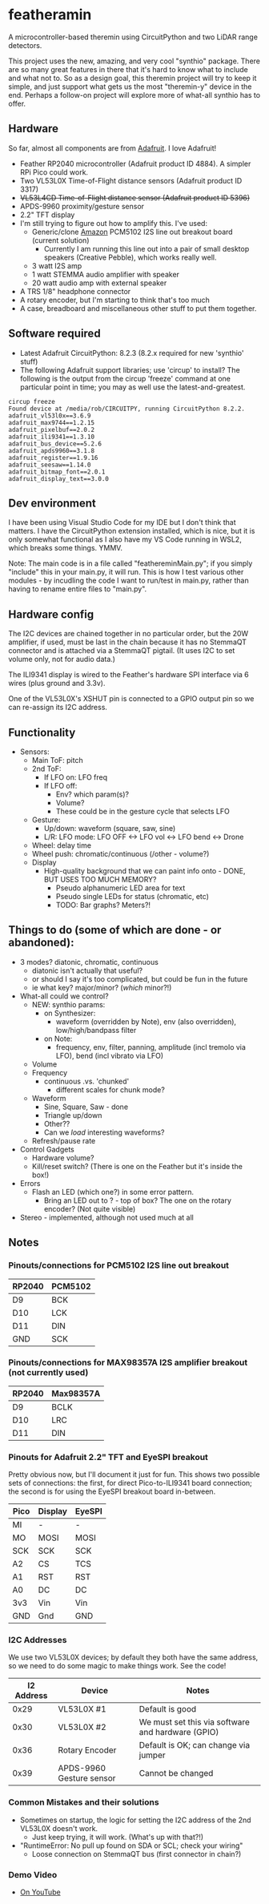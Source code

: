 # featheramin
A microcontroller-based theremin using CircuitPython and two LiDAR range detectors. 

This project uses the new, amazing, and very cool "synthio" package. 
There are so many great features in there that it's hard to know what to include and what not to. 
So as a design goal, this theremin project will try to keep it simple, 
and just support what gets us the most "theremin-y" device in the end.
Perhaps a follow-on project will explore more of what-all synthio has to offer.

## Hardware
So far, almost all components are from [Adafruit](https://www.adafruit.com). I love Adafruit!
 * Feather RP2040 microcontroller (Adafruit product ID 4884). A simpler RPi Pico could work.
 * Two VL53L0X Time-of-Flight distance sensors (Adafruit product ID 3317)
 * <strike>VL53L4CD Time-of-Flight distance sensor (Adafruit product ID 5396)</strike>
 * APDS-9960 proximity/gesture sensor
 * 2.2" TFT display
 * I'm still trying to figure out how to amplify this. I've used:
   * Generic/clone [Amazon](https://a.co/d/77fnhnu) PCM5102 I2S line out breakout board (current solution)
     * Currently I am running this line out into a pair of small desktop speakers (Creative Pebble), which works really well.
   * 3 watt I2S amp
   * 1 watt STEMMA audio amplifier with speaker
   * 20 watt audio amp with external speaker
 * A TRS 1/8" headphone connector
 * A rotary encoder, but I'm starting to think that's too much
 * A case, breadboard and miscellaneous other stuff to put them together.

## Software required
 * Latest Adafruit CircuitPython: 8.2.3 (8.2.x required for new 'synthio' stuff)
 * The following Adafruit support libraries; use 'circup' to install? The following is the output from the circup 'freeze' command at one particular point in time; you may as well use the latest-and-greatest.
```
circup freeze
Found device at /media/rob/CIRCUITPY, running CircuitPython 8.2.2.
adafruit_vl53l0x==3.6.9
adafruit_max9744==1.2.15
adafruit_pixelbuf==2.0.2
adafruit_ili9341==1.3.10
adafruit_bus_device==5.2.6
adafruit_apds9960==3.1.8
adafruit_register==1.9.16
adafruit_seesaw==1.14.0
adafruit_bitmap_font==2.0.1
adafruit_display_text==3.0.0
```

## Dev environment
I have been using Visual Studio Code for my IDE but I don't think that matters. I have the CircuitPython extension installed, which is nice, but it is only somewhat functional as I also have my VS Code running in WSL2, which breaks some things. YMMV.

Note: The main code is in a file called "feathereminMain.py"; if you simply "include" this in your main.py, it will run. This is how I test various other modules - by incudling the code I want to run/test in main.py, rather than having to rename entire files to "main.py".

## Hardware config
The I2C devices are chained together in no particular order, but the 20W amplifier, if used,
must be last in the chain because it has no StemmaQT connector and is attached via a StemmaQT pigtail. 
(It uses I2C to set volume only, not for audio data.)

The ILI9341 display is wired to the Feather's hardware SPI interface via 6 wires (plus ground and 3.3v).

One of the VL53L0X's XSHUT pin is connected to a GPIO output pin so we can re-assign its I2C address.

## Functionality
 * Sensors:
   * Main ToF: pitch
   * 2nd ToF:
     * If LFO on: LFO freq
     * If LFO off:
       * Env? which param(s)?
       * Volume?
       * These could be in the gesture cycle that selects LFO
   * Gesture:
     * Up/down: waveform (square, saw, sine)
     * L/R: LFO mode: LFO OFF <-> LFO vol <-> LFO bend <-> Drone
   * Wheel: delay time
   * Wheel push: chromatic/continuous (/other - volume?)
   * Display
     * High-quality background that we can paint info onto - DONE, BUT USES TOO MUCH MEMORY?
       * Pseudo alphanumeric LED area for text
       * Pseudo single LEDs for status (chromatic, etc)
       * TODO: Bar graphs? Meters?!


## Things to do (some of which are done - or abandoned):
 * 3 modes? diatonic, chromatic, continuous
   * diatonic isn't actually that useful?
   *   or should I say it's too complicated, but could be fun in the future
   *   ie what key? major/minor? (*which* minor?!)
 * What-all could we control?
   * NEW: synthio params:
     * on Synthesizer:
       * waveform (overridden by Note), env (also overridden), low/high/bandpass filter
     * on Note:
       * frequency, env, filter, panning, amplitude (incl tremolo via LFO), bend (incl vibrato via LFO)
   * Volume
   * Frequency
     * continuous .vs. 'chunked'
       * different scales for chunk mode?
   * Waveform
     * Sine, Square, Saw - done
     * Triangle up/down
     * Other??
     * Can we *load* interesting waveforms?
   * Refresh/pause rate
 * Control Gadgets
   * Hardware volume?
   * Kill/reset switch? (There is one on the Feather but it's inside the box!)
 * Errors
   * Flash an LED (which one?) in some error pattern.
     * Bring an LED out to ? - top of box? The one on the rotary encoder? (Not quite visible)
  * Stereo - implemented, although not used much at all


## Notes

### Pinouts/connections for PCM5102 I2S line out breakout
| RP2040 | PCM5102 |
| ------ | ------- |
| D9     | BCK     |
| D10    | LCK     |
| D11    | DIN     |
| GND    | SCK     | 


### Pinouts/connections for MAX98357A I2S amplifier breakout (not currently used)
| RP2040 | Max98357A |
| ------ | --------- |
| D9     | BCLK      |
| D10    | LRC       |
| D11    | DIN       |


### Pinouts for Adafruit 2.2" TFT and EyeSPI breakout
Pretty obvious now, but I'll document it just for fun. 
This shows two possible sets of connections: 
the first, for direct Pico-to-ILI9341 board connection; 
the second is for using the EyeSPI breakout board in-between.

| Pico   | Display | EyeSPI |
| ------ | ------- | ------ |
| MI     | -       | -      |
| MO     | MOSI    | MOSI   |
| SCK    | SCK     | SCK    |
| A2     | CS      | TCS    |
| A1     | RST     | RST    |
| A0     | DC      | DC     |
| 3v3    | Vin     | Vin    |
| GND    | Gnd     | GND    |

### I2C Addresses
We use two VL53L0X devices; by default they both have the same address, 
so we need to do some magic to make things work. See the code!

| I2 Address | Device | Notes |
| ---------- | ------ | ----- |
| 0x29       | VL53L0X #1 | Default is good |
| 0x30       | VL53L0X #2 | We must set this via software and hardware (GPIO) |
| 0x36       | Rotary Encoder | Default is OK; can change via jumper |
| 0x39       | APDS-9960 Gesture sensor | Cannot be changed |


### Common Mistakes and their solutions
* Sometimes on startup, the logic for setting the I2C address of the 2nd VL53L0X doesn't work.
  * Just keep trying, it will work. (What's up with that?!)
* "RuntimeError: No pull up found on SDA or SCL; check your wiring"
  * Loose connection on StemmaQT bus (first connector in chain?)

### Demo Video
* [On YouTube](https://youtu.be/wLTpfzRJ9J0)

